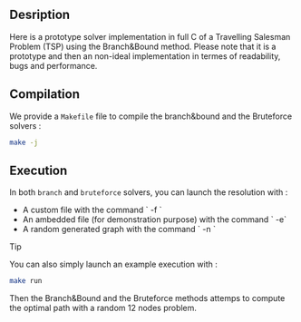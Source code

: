 ## Desription
Here is a prototype solver implementation in full C of a Travelling Salesman Problem (TSP) using the Branch&Bound method. 
Please note that it is a prototype and then an non-ideal implementation in termes of readability, bugs and performance. 

## Compilation
We provide a `Makefile` file to compile the branch&bound and the Bruteforce solvers : 
```bash 
make -j 
```

## Execution
In both `branch` and `bruteforce` solvers, you can launch the resolution with : 

<ul>
	<li>A custom file with the command `<exe> -f <file>` </li>
        <li>An ambedded file (for demonstration purpose) with the command `<exe> -e` </li>
        <li>A random generated graph with the command `<exe> -n <size>`</li>
</ul>

>[!TIP]
>You can also simply launch an example execution with :
>```bash
>make run
>```
>Then the Branch&Bound and the Bruteforce methods attemps to compute the optimal path with a random 12 nodes problem.








